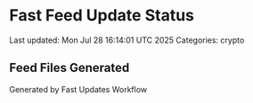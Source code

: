 # Fast Feed Update Status
Last updated: Mon Jul 28 16:14:01 UTC 2025
Categories: crypto

## Feed Files Generated

Generated by Fast Updates Workflow
